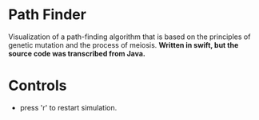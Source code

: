 # Path Finder
Visualization of a path-finding algorithm that is based on the principles of genetic mutation and the process of meiosis. 
**Written in swift, but the source code was transcribed from Java.**

# Controls
* press 'r' to restart simulation.
